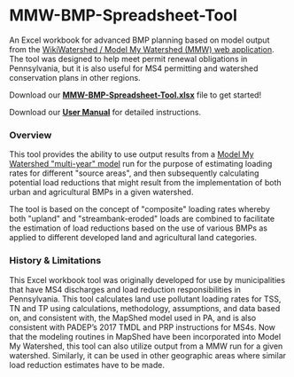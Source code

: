 # MMW-BMP-Spreadsheet-Tool
An Excel workbook for advanced BMP planning based on model output from the [WikiWatershed / Model My Watershed (MMW) web application](https://app.wikiwatershed.org). The tool was designed to help meet permit renewal obligations in Pennsylvania, but it is also useful for MS4 permitting and watershed conservation plans in other regions.

Download our **[MMW-BMP-Spreadsheet-Tool.xlsx](https://raw.githubusercontent.com/WikiWatershed/MMW-BMP-spreadsheet-tool/master/MMW_BMP_Spreadsheet_Tool.xlsx.)** file to get started!

Download our **[User Manual](https://raw.githubusercontent.com/WikiWatershed/MMW-BMP-spreadsheet-tool/master/docs/MMW_BMP_Spreadsheet_Tool_UserManual.docx)** for detailed instructions.

### Overview
This tool provides the ability to use output results from a [Model My Watershed "multi-year" model](https://wikiwatershed.org/documentation/mmw-tech/#watershed-multi-year-model) run for the purpose of estimating loading rates for different "source areas", and then subsequently calculating potential load reductions that might result from the implementation of both urban and agricultural BMPs in a given watershed.

The tool is based on the concept of "composite" loading rates whereby both "upland" and "streambank-eroded" loads are combined to facilitate the estimation of load reductions based on the use of various BMPs as applied to different developed land and agricultural land categories.											

### History & Limitations
This Excel workbook tool was originally developed for use by municipalities that have MS4 discharges and load reduction responsibilities in Pennsylvania. This tool calculates land use pollutant loading rates for TSS, TN and TP using calculations, methodology, assumptions, and data based on, and consistent with, the MapShed model used in PA, and is also consistent with PADEP’s 2017 TMDL and PRP instructions for MS4s. 
Now that the modeling routines in MapShed have been incorporated into Model My Watershed, this tool can also utilize output from a MMW run for a given watershed. Similarly, it can be used in other geographic areas where similar load reduction estimates have to be made. 											
